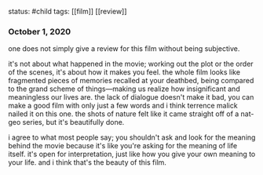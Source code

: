status: #child 
tags: [[film]] [[review]] 

### October 1, 2020

one does not simply give a review for this film without being subjective. 

it's not about what happened in the movie; working out the plot or the order of the scenes, it's about how it makes you feel. the whole film looks like fragmented pieces of memories recalled at your deathbed, being compared to the grand scheme of things—making us realize how insignificant and meaningless our lives are. the lack of dialogue doesn't make it bad, you can make a good film with only just a few words and i think terrence malick nailed it on this one. the shots of nature felt like it came straight off of a nat-geo series, but it's beautifully done. 

i agree to what most people say; you shouldn't ask and look for the meaning behind the movie because it's like you're asking for the meaning of life itself. it's open for interpretation, just like how you give your own meaning to your life. and i think that's the beauty of this film.


